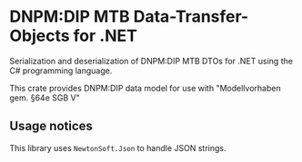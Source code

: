 # DNPM:DIP MTB Data-Transfer-Objects for .NET

Serialization and deserialization of DNPM:DIP MTB DTOs for .NET using the C# programming language.

This crate provides DNPM:DIP data model for use with "Modellvorhaben gem. §64e SGB V"

## Usage notices

This library uses `NewtonSoft.Json` to handle JSON strings.